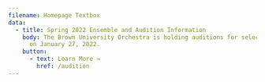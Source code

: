 ```yaml
---
filename: Homepage Textbox
data:
  - title: Spring 2022 Ensemble and Audition Information
    body: The Brown University Orchestra is holding auditions for select instruments
      on January 27, 2022.
    button:
      - text: Learn More →
        href: /audition
---
```


